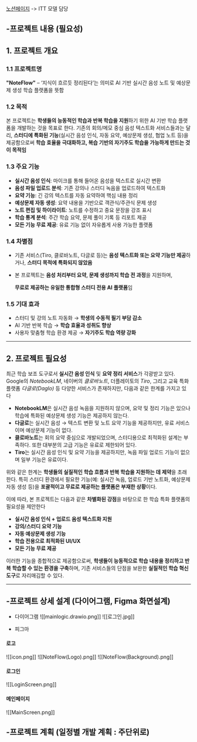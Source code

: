 [노션페이지](https://www.notion.so/NoteCrew-1d6d19436466802f8bb7f8561cfab256)
-> ITT 모델 담당
## -프로젝트 내용 (필요성)
## 1. 프로젝트 개요

### 1.1 프로젝트명

**"NoteFlow"** – ‘지식이 흐르듯 정리된다’는 의미로 AI 기반 실시간 음성 노트 및 예상문제 생성 학습 플랫폼을 뜻함

### 1.2 목적

본 프로젝트는 **학생들의 능동적인 학습과 반복 학습을 지원**하기 위한 AI 기반 학습 플랫폼을 개발하는 것을 목표로 한다. 기존의 회의/메모 중심 음성 텍스트화 서비스들과는 달리, **스터디에 특화된 기능**(실시간 음성 인식, 자동 요약, 예상문제 생성, 협업 노트 등)을 제공함으로써 **학습 효율을 극대화하고, 복습 기반의 자기주도 학습을 가능하게 만드는 것이 목적임**

### 1.3 주요 기능

- **실시간 음성 인식**: 마이크를 통해 들어온 음성을 텍스트로 실시간 변환
- **음성 파일 업로드 분석**: 기존 강의나 스터디 녹음을 업로드하여 텍스트화
- **요약 기능**: 긴 강의 텍스트를 자동 요약하여 핵심 내용 정리
- **예상문제 자동 생성**: 요약 내용을 기반으로 객관식/주관식 문제 생성
- **노트 편집 및 하이라이트**: 노트를 수정하고 중요 문장을 강조 표시
- **학습 통계 분석**: 주간 학습 요약, 문제 풀이 기록 등 리포트 제공
- **모든 기능 무료 제공**: 유료 기능 없이 자유롭게 사용 가능한 플랫폼

### 1.4 차별점

- 기존 서비스(Tiro, 클로바노트, 다글로 등)는 **음성 텍스트화 또는 요약 기능만 제공**하거나, **스터디 목적에 특화되지 않았음**
    
- 본 프로젝트는 **음성 처리부터 요약, 문제 생성까지 학습 전 과정**을 지원하며,
    
    **무료로 제공하는 유일한 통합형 스터디 전용 AI 플랫폼**임
    

### 1.5 기대 효과

- 스터디 및 강의 노트 자동화 → **학생의 수동적 필기 부담 감소**
- AI 기반 반복 학습 → **학습 효율과 성취도 향상**
- 사용자 맞춤형 학습 환경 제공 → **자기주도 학습 역량 강화**
---
## 2. 프로젝트 필요성

최근 학습 보조 도구로서 **실시간 음성 인식** 및 **요약 정리 서비스**가 각광받고 있다. Google의 _NotebookLM_, 네이버의 _클로바노트_, 더플레이토의 _Tiro_, 그리고 교육 특화 플랫폼 _다글로(Daglo)_ 등 다양한 서비스가 존재하지만, 다음과 같은 한계를 가지고 있다

- **NotebookLM**은 실시간 음성 녹음을 지원하지 않으며, 요약 및 정리 기능은 있으나 학습에 특화된 예상문제 생성 기능은 제공하지 않는다.
- **다글로**는 실시간 음성 → 텍스트 변환 및 노트 요약 기능을 제공하지만, 유료 서비스이며 예상문제 기능이 없다.
- **클로바노트**는 회의 요약 중심으로 개발되었으며, 스터디용으로 최적화된 설계는 부족하다. 또한 대부분의 고급 기능은 유료로 제한되어 있다.
- **Tiro**는 실시간 음성 인식 및 요약 기능을 제공하지만, 녹음 파일 업로드 기능이 없으며 일부 기능은 유료이다.

위와 같은 한계는 **학생들의 실질적인 학습 흐름과 반복 학습을 지원하는 데 제약**을 초래한다. 특히 스터디 환경에서 필요한 기능(예: 실시간 녹음, 업로드 기반 노트화, 예상문제 자동 생성 등)을 **포괄적이고 무료로 제공하는 플랫폼은 부재한 상황**이다.

이에 따라, 본 프로젝트는 다음과 같은 **차별화된 강점**을 바탕으로 한 학습 특화 플랫폼의 필요성을 제안한다

- **실시간 음성 인식 + 업로드 음성 텍스트화 지원**
- **강의/스터디 요약 기능**
- **자동 예상문제 생성 기능**
- **학습 전용으로 최적화된 UI/UX**
- **모든 기능 무료 제공**

이러한 기능을 종합적으로 제공함으로써, **학생들이 능동적으로 학습 내용을 정리하고 반복 학습할 수 있는 환경을 구축**하며, 기존 서비스들의 단점을 보완한 **실질적인 학습 혁신 도구**로 자리매김할 수 있다.

---
## -프로젝트 상세 설계 (다이어그램, Figma 화면설계)

- 다이어그램
![[mainlogic.drawio.png]]
![[로그인.jpg]]

- 피그마

#### 로고
![[icon.png]]
![[NoteFlow(Logo).png]]
![[NoteFlow(Background).png]]

#### 로그인
![[LoginScreen.png]]
#### 메인페이지
![[MainScreen.png]]

## -프로젝트 계획 (일정별 개발 계획 : 주단위로)
